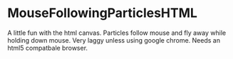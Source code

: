 # MouseFollowingParticlesHTML
A little fun with the html canvas. Particles follow mouse and fly away while holding down mouse. Very laggy unless using google chrome. Needs an html5 compatbale browser.
